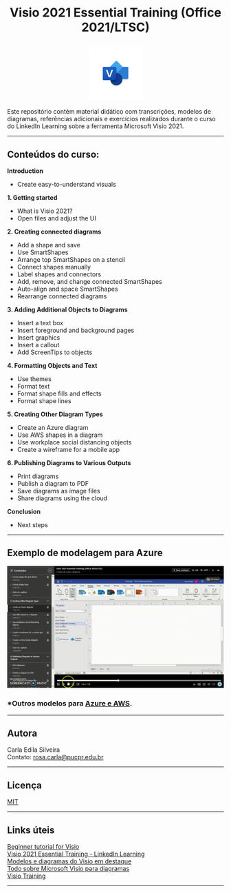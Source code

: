 
# <p align="center">Visio 2021 Essential Training (Office 2021/LTSC)</p>

<p align="center"> 
<img src="https://github.com/rosacarla/Visio2021-essential-training/blob/main/visio-icon.jpg" width="125">
</p> 

Este repositório contém material didático com transcrições, modelos de diagramas, referências adicionais e exercícios realizados 
durante o curso do LinkedIn Learning sobre a ferramenta Microsoft Visio 2021.  

---  

## Conteúdos do curso:  

**Introduction**
- Create easy-to-understand visuals  

**1. Getting started**  
- What is Visio 2021?  
- Open files and adjust the UI  

**2. Creating connected diagrams**  
- Add a shape and save  
- Use SmartShapes  
- Arrange top SmartShapes on a stencil  
- Connect shapes manually  
- Label shapes and connectors  
- Add, remove, and change connected SmartShapes  
- Auto-align and space SmartShapes  
- Rearrange connected diagrams  

**3. Adding Additional Objects to Diagrams**  
- Insert a text box  
- Insert foreground and background pages  
- Insert graphics  
- Insert a callout  
- Add ScreenTips to objects  

**4. Formatting Objects and Text**  
- Use themes  
- Format text  
- Format shape fills and effects  
- Format shape lines  

**5. Creating Other Diagram Types**  
- Create an Azure diagram  
- Use AWS shapes in a diagram  
- Use workplace social distancing objects  
- Create a wireframe for a mobile app  


**6. Publishing Diagrams to Various Outputs**  
- Print diagrams  
- Publish a diagram to PDF  
- Save diagrams as image files  
- Share diagrams using the cloud  


**Conclusion**
- Next steps  

---

## Exemplo de modelagem para Azure  

<p align="center"> 
<img src="https://github.com/rosacarla/Visio2021-essential-training/blob/main/Azure-diagram.gif">
</p>  

### *Outros modelos para [Azure e AWS](https://github.com/rosacarla/Visio2021-essential-training/tree/main/visio-models).  

---

## Autora  

Carla Edila Silveira  
Contato: rosa.carla@pucpr.edu.br  

---

## Licença  

[MIT](https://choosealicense.com/licenses/mit/)  

---

## Links úteis  

[Beginner tutorial for Visio](https://support.microsoft.com/en-us/office/beginner-tutorial-for-visio-bc1605de-d9f3-4c3a-970c-19876386047c)  
[Visio 2021 Essential Training - LinkedIn Learning](https://www.linkedin.com/learning/visio-2021-essential-training-office-2021-ltsc/create-easy-to-understand-visuals?autoplay=true)  
[Modelos e diagramas do Visio em destaque](https://support.microsoft.com/pt-br/office/modelos-e-diagramas-do-visio-em-destaque-27d4274b-5fc2-4f5c-8190-35ff1db34aa5)  
[Todo sobre Microsoft Visio para diagramas](https://www.lucidchart.com/pages/es/que-es-microsoft-visio)  
[Visio Training](https://support.microsoft.com/en-us/office/visio-training-e058bcfa-1d90-4653-afc6-e84d54cf94a6)

---
